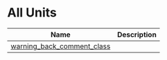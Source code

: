 # All Units


| Name | Description |
|---|---|
| [warning_back_comment_class](warning_back_comment_class.md) |   |

